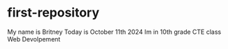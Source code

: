 # first-repository
My name is Britney
Today is October 11th 2024
Im in 10th grade CTE class Web Devolpement 
